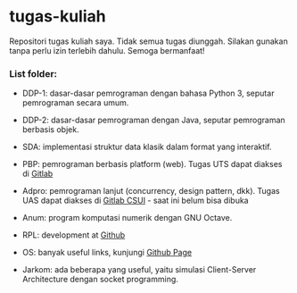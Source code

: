 # tugas-kuliah

Repositori tugas kuliah saya. Tidak semua tugas diunggah. Silakan gunakan tanpa perlu izin terlebih dahulu. Semoga bermanfaat!

### List folder: 

- DDP-1: dasar-dasar pemrograman dengan bahasa Python 3, seputar pemrograman secara umum.

- DDP-2: dasar-dasar pemrograman dengan Java, seputar pemrograman berbasis objek.

- SDA: implementasi struktur data klasik dalam format yang interaktif.

- PBP: pemrograman berbasis platform (web). Tugas UTS dapat diakses di [Gitlab](https://gitlab.com/hamonangan.nito/uts-pbp-e03)

- Adpro: pemrograman lanjut (concurrency, design pattern, dkk). Tugas UAS dapat diakses di [Gitlab CSUI](https://gitlab.cs.ui.ac.id/AdvProg/reguler-2022/student/kelas-c-blended/2006486084-Bornyto-Hamonangan/looking-for-player/looking-for-player) - saat ini belum bisa dibuka

- Anum: program komputasi numerik dengan GNU Octave.

- RPL: development at [Github](https://github.com/hamonangann/jarkomolla)

- OS: banyak useful links, kunjungi [Github Page](https://hamonangann.github.io/os212/)

- Jarkom: ada beberapa yang useful, yaitu simulasi Client-Server Architecture dengan socket programming.
